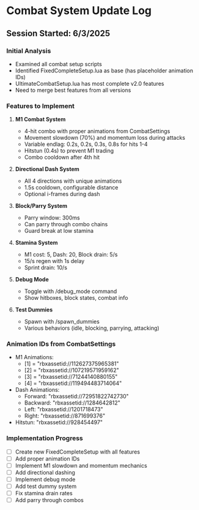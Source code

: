 # Combat System Update Log

## Session Started: 6/3/2025

### Initial Analysis
- Examined all combat setup scripts
- Identified FixedCompleteSetup.lua as base (has placeholder animation IDs)
- UltimateCombatSetup.lua has most complete v2.0 features
- Need to merge best features from all versions

### Features to Implement
1. **M1 Combat System**
   - 4-hit combo with proper animations from CombatSettings
   - Movement slowdown (70%) and momentum loss during attacks
   - Variable endlag: 0.2s, 0.2s, 0.3s, 0.8s for hits 1-4
   - Hitstun (0.4s) to prevent M1 trading
   - Combo cooldown after 4th hit

2. **Directional Dash System**
   - All 4 directions with unique animations
   - 1.5s cooldown, configurable distance
   - Optional i-frames during dash

3. **Block/Parry System**
   - Parry window: 300ms
   - Can parry through combo chains
   - Guard break at low stamina

4. **Stamina System**
   - M1 cost: 5, Dash: 20, Block drain: 5/s
   - 15/s regen with 1s delay
   - Sprint drain: 10/s

5. **Debug Mode**
   - Toggle with /debug_mode command
   - Show hitboxes, block states, combat info

6. **Test Dummies**
   - Spawn with /spawn_dummies
   - Various behaviors (idle, blocking, parrying, attacking)

### Animation IDs from CombatSettings
- M1 Animations:
  - [1] = "rbxassetid://112627375965381"
  - [2] = "rbxassetid://107219571959162"
  - [3] = "rbxassetid://71244140880155"
  - [4] = "rbxassetid://119494483714064"
- Dash Animations:
  - Forward: "rbxassetid://72951822742730"
  - Backward: "rbxassetid://1284642812"
  - Left: "rbxassetid://1201718473"
  - Right: "rbxassetid://871699376"
- Hitstun: "rbxassetid://928454497"

### Implementation Progress
- [ ] Create new FixedCompleteSetup with all features
- [ ] Add proper animation IDs
- [ ] Implement M1 slowdown and momentum mechanics
- [ ] Add directional dashing
- [ ] Implement debug mode
- [ ] Add test dummy system
- [ ] Fix stamina drain rates
- [ ] Add parry through combos